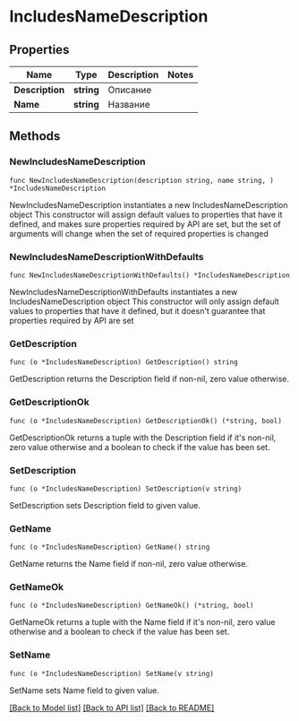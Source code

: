# IncludesNameDescription

## Properties

Name | Type | Description | Notes
------------ | ------------- | ------------- | -------------
**Description** | **string** | Описание | 
**Name** | **string** | Название | 

## Methods

### NewIncludesNameDescription

`func NewIncludesNameDescription(description string, name string, ) *IncludesNameDescription`

NewIncludesNameDescription instantiates a new IncludesNameDescription object
This constructor will assign default values to properties that have it defined,
and makes sure properties required by API are set, but the set of arguments
will change when the set of required properties is changed

### NewIncludesNameDescriptionWithDefaults

`func NewIncludesNameDescriptionWithDefaults() *IncludesNameDescription`

NewIncludesNameDescriptionWithDefaults instantiates a new IncludesNameDescription object
This constructor will only assign default values to properties that have it defined,
but it doesn't guarantee that properties required by API are set

### GetDescription

`func (o *IncludesNameDescription) GetDescription() string`

GetDescription returns the Description field if non-nil, zero value otherwise.

### GetDescriptionOk

`func (o *IncludesNameDescription) GetDescriptionOk() (*string, bool)`

GetDescriptionOk returns a tuple with the Description field if it's non-nil, zero value otherwise
and a boolean to check if the value has been set.

### SetDescription

`func (o *IncludesNameDescription) SetDescription(v string)`

SetDescription sets Description field to given value.


### GetName

`func (o *IncludesNameDescription) GetName() string`

GetName returns the Name field if non-nil, zero value otherwise.

### GetNameOk

`func (o *IncludesNameDescription) GetNameOk() (*string, bool)`

GetNameOk returns a tuple with the Name field if it's non-nil, zero value otherwise
and a boolean to check if the value has been set.

### SetName

`func (o *IncludesNameDescription) SetName(v string)`

SetName sets Name field to given value.



[[Back to Model list]](../README.md#documentation-for-models) [[Back to API list]](../README.md#documentation-for-api-endpoints) [[Back to README]](../README.md)


